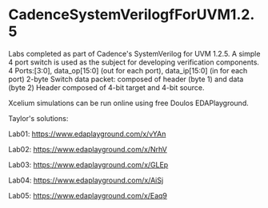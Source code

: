 # CadenceSystemVerilogfForUVM1.2.5

Labs completed as part of Cadence's SystemVerilog for UVM 1.2.5.  A simple 4 port switch is used as the subject for developing verification components.
4 Ports:[3:0], data_op[15:0] (out for each port), data_ip[15:0] (in for each port)
2-byte Switch data packet: composed of header (byte 1) and data (byte 2)
Header composed of 4-bit target and 4-bit source.

Xcelium simulations can be run online using free Doulos EDAPlayground.

Taylor's solutions:

Lab01: https://www.edaplayground.com/x/vYAn

Lab02: https://www.edaplayground.com/x/NrhV

Lab03: https://www.edaplayground.com/x/GLEp

Lab04: https://www.edaplayground.com/x/AiSj

Lab05: https://www.edaplayground.com/x/Eaq9
